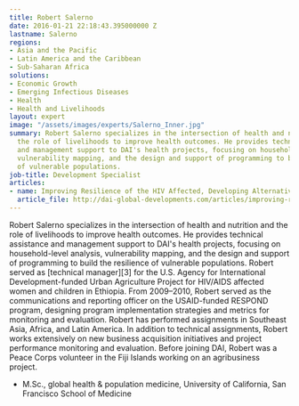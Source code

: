 ```yaml
---
title: Robert Salerno
date: 2016-01-21 22:18:43.395000000 Z
lastname: Salerno
regions:
- Asia and the Pacific
- Latin America and the Caribbean
- Sub-Saharan Africa
solutions:
- Economic Growth
- Emerging Infectious Diseases
- Health
- Health and Livelihoods
layout: expert
image: "/assets/images/experts/Salerno_Inner.jpg"
summary: Robert Salerno specializes in the intersection of health and nutrition and
  the role of livelihoods to improve health outcomes. He provides technical assistance
  and management support to DAI's health projects, focusing on household-level analysis,
  vulnerability mapping, and the design and support of programming to build the resilience
  of vulnerable populations.
job-title: Development Specialist
articles:
- name: Improving Resilience of the HIV Affected, Developing Alternatives
  article_file: http://dai-global-developments.com/articles/improving-resilience-of-the-hiv-affected%E2%80%A8.html
---
```


Robert Salerno specializes in the intersection of health and nutrition and the role of livelihoods to improve health outcomes. He provides technical assistance and management support to DAI's health projects, focusing on household-level analysis, vulnerability mapping, and the design and support of programming to build the resilience of vulnerable populations. Robert served as [technical manager][3] for the U.S. Agency for International Development-funded Urban Agriculture Project for HIV/AIDS affected women and children in Ethiopia. From 2009–2010, Robert served as the communications and reporting officer on the USAID-funded RESPOND program, designing program implementation strategies and metrics for monitoring and evaluation. Robert has performed assignments in Southeast Asia, Africa, and Latin America. In addition to technical assignments, Robert works extensively on new business acquisition initiatives and project performance monitoring and evaluation. Before joining DAI, Robert was a Peace Corps volunteer in the Fiji Islands working on an agribusiness project.

* M.Sc., global health & population medicine, University of California, San Francisco School of Medicine
